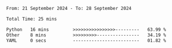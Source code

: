<!--START_SECTION:waka-->

```txt
From: 21 September 2024 - To: 28 September 2024

Total Time: 25 mins

Python   16 mins         >>>>>>>>>>>>>>>>---------   63.99 %
Other    8 mins          >>>>>>>>>----------------   34.19 %
YAML     0 secs          -------------------------   01.82 %
```

<!--END_SECTION:waka-->
